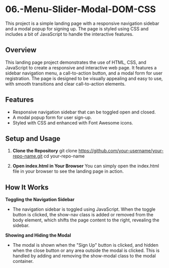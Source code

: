 # 06.-Menu-Slider-Modal-DOM-CSS
This project is a simple landing page with a responsive navigation sidebar and a modal popup for signing up. The page is styled using CSS and includes a bit of JavaScript to handle the interactive features.

## Overview
This landing page project demonstrates the use of HTML, CSS, and JavaScript to create a responsive and interactive web page. It features a sidebar navigation menu, a call-to-action button, and a modal form for user registration. The page is designed to be visually appealing and easy to use, with smooth transitions and clear call-to-action elements.

## Features
- Responsive navigation sidebar that can be toggled open and closed.
- A modal popup form for user sign-up.
- Styled with CSS and enhanced with Font Awesome icons.

## Setup and Usage

1. **Clone the Repository**
   git clone https://github.com/your-username/your-repo-name.git
   cd your-repo-name

2. **Open index.html in Your Browser**
   You can simply open the index.html file in your browser to see the landing page in action.

## How It Works
**Toggling the Navigation Sidebar** 
- The navigation sidebar is toggled using JavaScript. When the toggle button is clicked, the show-nav class is added or removed from the body element, which shifts the page content to the right, revealing the sidebar.

**Showing and Hiding the Modal**
- The modal is shown when the "Sign Up" button is clicked, and hidden when the close button or any area outside the modal is clicked. This is handled by adding and removing the show-modal class to the modal container.
